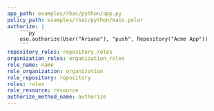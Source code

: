 ```yaml
---
app_path: examples/rbac/python/app.py
policy_path: examples/rbac/python/main.polar
authorize: |
    ```py
    oso.authorize(User("Ariana"), "push", Repository("Acme App"))
    ```
repository_roles: repository_roles
organization_roles: organization_roles
role_name: name
role_organization: organization
role_repository: repository
roles: roles
role_resource: resource
authorize_method_name: authorize
---
```

